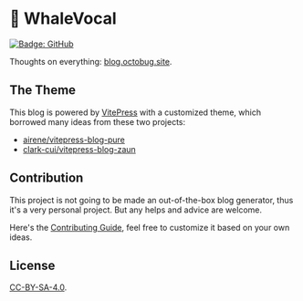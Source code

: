 # 🐳 WhaleVocal

[![Badge: GitHub](https://github.com/Octobug/blog/actions/workflows/deploy.yml/badge.svg)](https://github.com/Octobug/blog/actions)

Thoughts on everything: [blog.octobug.site](https://blog.octobug.site/).

## The Theme

This blog is powered by [VitePress](https://vitepress.dev/) with a customized theme, which borrowed many ideas from these two projects:

- [airene/vitepress-blog-pure](https://github.com/airene/vitepress-blog-pure)
- [clark-cui/vitepress-blog-zaun](https://github.com/clark-cui/vitepress-blog-zaun)

## Contribution

This project is not going to be made an out-of-the-box blog generator, thus it's a very personal project. But any helps and advice are welcome.

Here's the [Contributing Guide](./.github/contributing.md), feel free to customize it based on your own ideas.

## License

[CC-BY-SA-4.0](./LICENSE).
